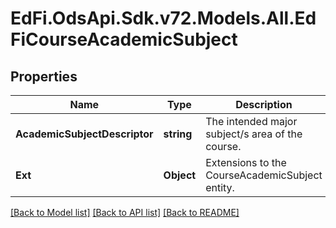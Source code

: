 # EdFi.OdsApi.Sdk.v72.Models.All.EdFiCourseAcademicSubject

## Properties

Name | Type | Description | Notes
------------ | ------------- | ------------- | -------------
**AcademicSubjectDescriptor** | **string** | The intended major subject/s area of the course. | 
**Ext** | **Object** | Extensions to the CourseAcademicSubject entity. | [optional] 

[[Back to Model list]](../README.md#documentation-for-models) [[Back to API list]](../README.md#documentation-for-api-endpoints) [[Back to README]](../README.md)

